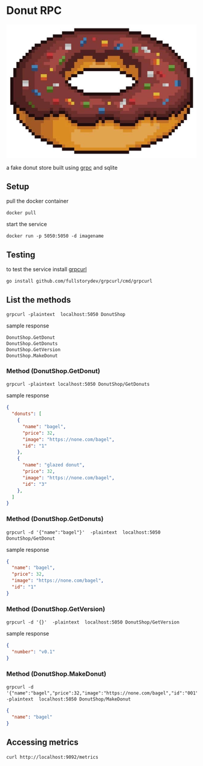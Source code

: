 # Donut RPC
![donut](./pixel-donut.webp)


a fake donut store built using [grpc](https://grpc.io) and sqlite


## Setup 
pull the docker container
```shell
docker pull 
```
start the service 
```shell
docker run -p 5050:5050 -d imagename 
```

## Testing 
to test the service install [grpcurl](https://github.com/fullstorydev/grpcurl)
```shell
go install github.com/fullstorydev/grpcurl/cmd/grpcurl
```

## List the methods
```shell
grpcurl -plaintext  localhost:5050 DonutShop
```
sample response
```shell
DonutShop.GetDonut
DonutShop.GetDonuts
DonutShop.GetVersion
DonutShop.MakeDonut
```

### Method (DonutShop.GetDonut)
```shell
grpcurl -plaintext localhost:5050 DonutShop/GetDonuts 
```

sample response 
```json
{
  "donuts": [
    {
      "name": "bagel",
      "price": 32,
      "image": "https://none.com/bagel",
      "id": "1"
    },
    {
      "name": "glazed donut",
      "price": 32,
      "image": "https://none.com/bagel",
      "id": "3"
    },
  ]
}
```
### Method (DonutShop.GetDonuts)
```shell
grpcurl -d '{"name":"bagel"}'  -plaintext  localhost:5050 DonutShop/GetDonut
```

sample response 
```json
{
  "name": "bagel",
  "price": 32,
  "image": "https://none.com/bagel",
  "id": "1"
}
```
### Method (DonutShop.GetVersion)
```shell 
grpcurl -d '{}'  -plaintext  localhost:5050 DonutShop/GetVersion
```

sample response
```json
{
  "number": "v0.1"
}
```
### Method (DonutShop.MakeDonut)
```shell
grpcurl -d '{"name":"bagel","price":32,"image":"https://none.com/bagel","id":"001"}'  -plaintext  localhost:5050 DonutShop/MakeDonut
```

```json
{
  "name": "bagel"
}
```

## Accessing metrics 
```shell
curl http://localhost:9092/metrics
```




